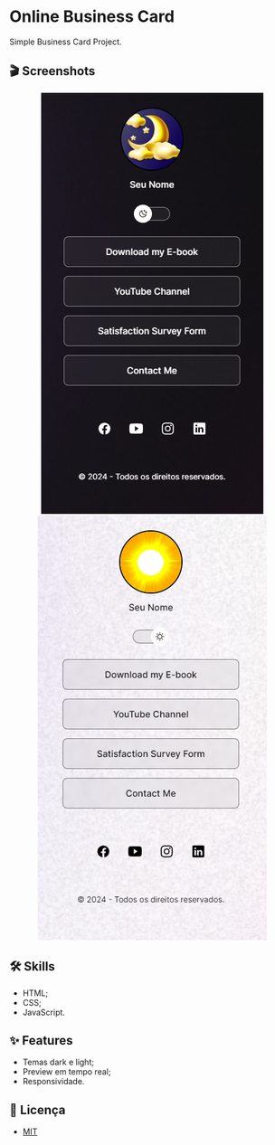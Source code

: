 
# Online Business Card

Simple Business Card Project.


## 🎬 Screenshots

<div align="center">

![App Screenshot](src/img/project-dark-mode.png)
![App Screenshot](src/img/project-light-mode.png)

</div>

## 🛠 Skills

* HTML;
* CSS;
* JavaScript.


## ✨ Features

- Temas dark e light;
- Preview em tempo real;
- Responsividade.


## 📜 Licença

* [MIT](https://choosealicense.com/licenses/mit/)

